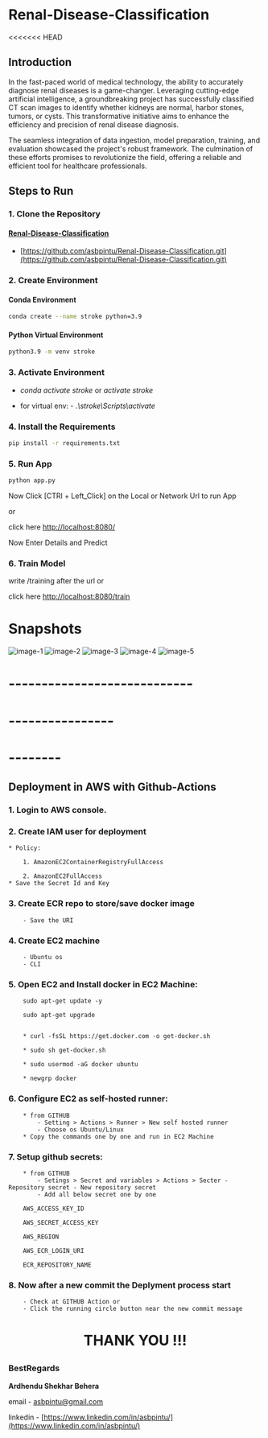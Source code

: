 # Renal-Disease-Classification


<<<<<<< HEAD
## Introduction
In the fast-paced world of medical technology, the ability to accurately diagnose renal diseases is a game-changer. Leveraging cutting-edge artificial intelligence, a groundbreaking project has successfully classified CT scan images to identify whether kidneys are normal, harbor stones, tumors, or cysts. This transformative initiative aims to enhance the efficiency and precision of renal disease diagnosis.


 The seamless integration of data ingestion, model preparation, training, and evaluation showcased the project's robust framework. The culmination of these efforts promises to revolutionize the field, offering a reliable and efficient tool for healthcare professionals.


## Steps to Run

### 1. Clone the Repository

#### [Renal-Disease-Classification](https://github.com/asbpintu/Renal-Disease-Classification.git)

+ [https://github.com/asbpintu/Renal-Disease-Classification.git](https://github.com/asbpintu/Renal-Disease-Classification.git)

### 2. Create Environment

#### Conda Environment

```bash
conda create --name stroke python=3.9
```
#### Python Virtual Environment

```bash
python3.9 -m venv stroke

```

### 3. Activate Environment

+ *conda activate stroke* or *activate stroke* 

+ for virtual env: - *.\stroke\Scripts\activate*
 

### 4. Install the Requirements
```bash
pip install -r requirements.txt
```



### 5. Run App

```bash
python app.py
```

Now Click [CTRl + Left_Click] on the Local or Network Url to run App

or

click here [http://localhost:8080/](http://localhost:8080/)

Now Enter Details and Predict


### 6. Train Model

write /training after the url or

click here [http://localhost:8080/train](http://localhost:8080/)



# Snapshots

![image-1](snapshots/Screenshot_35.png)
![image-2](snapshots/Screenshot_36.png)
![image-3](snapshots/Screenshot_37.png)
![image-4](snapshots/Screenshot_38.png)
![image-5](snapshots/Screenshot_39.png)



# ----------------------------
# ----------------
# --------

## Deployment in AWS with Github-Actions

### 1. Login to AWS console.

### 2. Create IAM user for deployment

	* Policy:

        1. AmazonEC2ContainerRegistryFullAccess

        2. AmazonEC2FullAccess
    * Save the Secret Id and Key
	
### 3. Create ECR repo to store/save docker image

        - Save the URI

### 4. Create EC2 machine

        - Ubuntu os
        - CLI

### 5. Open EC2 and Install docker in EC2 Machine:
	
        sudo apt-get update -y

        sudo apt-get upgrade
        

        * curl -fsSL https://get.docker.com -o get-docker.sh

        * sudo sh get-docker.sh

        * sudo usermod -aG docker ubuntu

        * newgrp docker
	
### 6. Configure EC2 as self-hosted runner:

        * from GITHUB
            - Setting > Actions > Runner > New self hosted runner
            - Choose os Ubuntu/Linux
        * Copy the commands one by one and run in EC2 Machine

### 7. Setup github secrets:

        * from GITHUB
            - Setings > Secret and variables > Actions > Secter - Repository secret - New repository secret
            - Add all below secret one by one

        AWS_ACCESS_KEY_ID

        AWS_SECRET_ACCESS_KEY

        AWS_REGION

        AWS_ECR_LOGIN_URI

        ECR_REPOSITORY_NAME

### 8. Now after a new commit the Deplyment process start

        - Check at GITHUB Action or
        - Click the running circle button near the new commit message


# <p align="center">THANK YOU !!!</p>

### **BestRegards**

**Ardhendu Shekhar Behera**

email - [asbpintu@gmail.com](asbpintu@gmail.com)

linkedin - [https://www.linkedin.com/in/asbpintu/](https://www.linkedin.com/in/asbpintu/)